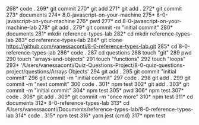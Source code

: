   268* code .
  269* git commit
  270* git add 
  271* git add .
  272* git commit
  273* documents
  274* 8.0-javascript-on-your-machine
  275* 8-0-javascript-on-your-machine
  276* pwd
  277* cd 8-0-javascript-on-your-machine-lab
  278* git add .
  279* git commit -m "initial commit"
  280* documents
  281* mkdir reference-types-lab
  282* cd mkdir reference-types-lab
  283* cd reference-types-lab
  284* git clone https://github.com/vanessaconti/8-0-reference-types-lab.git
  285* cd 8-0-reference-types-lab
  286* code .
  287  cd questions
  288  touch "git"
  289  pwd
  290  touch "arrays-and-objects"
  291  touch "functions"
  292  touch "loops"
  293* '/Users/vanessaconti/Quiz-Questions-Project/8-0-quiz-questions-project/questions/Arrays  Objects'
  294  git add .
  295  git commit "initial commit"
  296  git commit -m "initial commit"
  297  code .
  298  git add .
  299  git commit -m "next commit"
  300  code .
  301* npm test
  302* git add .
  303* git commit -m "initial commit"
  304* npm test
  305* pwd
  306* npm test
  307* code .
  308* git add .
  309* git commit -m "once more"
  310* npm test
  311* cd documents
  312* 8-0-reference-types-lab
  313* cd /Users/vanessaconti/Documents/reference-types-lab/8-0-reference-types-lab
  314* code .
  315* npm test
  316* yarn jest {cmd}
  317* npm test
